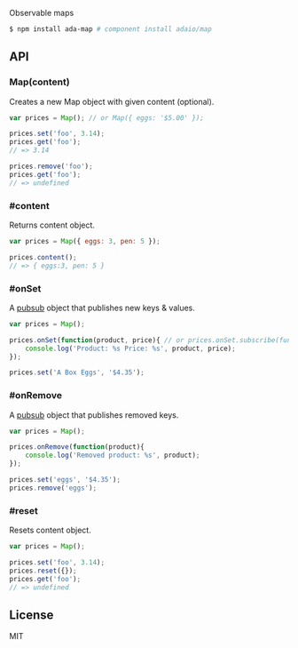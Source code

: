 Observable maps

```bash
$ npm install ada-map # component install adaio/map
```

## API

### Map(content)

Creates a new Map object with given content (optional).

```js
var prices = Map(); // or Map({ eggs: '$5.00' });

prices.set('foo', 3.14);
prices.get('foo');
// => 3.14

prices.remove('foo');
prices.get('foo');
// => undefined
```

### #content

Returns content object.

```js
var prices = Map({ eggs: 3, pen: 5 });

prices.content();
// => { eggs:3, pen: 5 }
```

### #onSet

A [pubsub](http://github.com/adaio/pubsub) object that publishes new keys & values.

```js
var prices = Map();

prices.onSet(function(product, price){ // or prices.onSet.subscribe(function...
    console.log('Product: %s Price: %s', product, price);
});

prices.set('A Box Eggs', '$4.35');
```

### #onRemove

A [pubsub](http://github.com/adaio/pubsub) object that publishes removed keys.

```js
var prices = Map();

prices.onRemove(function(product){
    console.log('Removed product: %s', product);
});

prices.set('eggs', '$4.35');
prices.remove('eggs');
```

### #reset

Resets content object.

```js
var prices = Map();

prices.set('foo', 3.14);
prices.reset({});
prices.get('foo');
// => undefined
```

## License

  MIT

